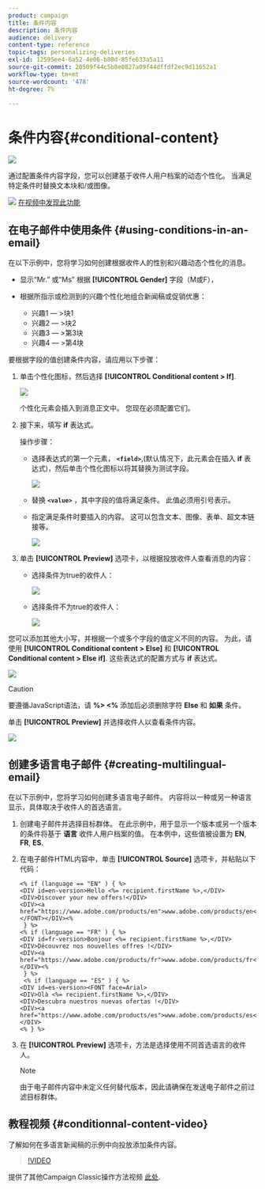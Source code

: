 ```yaml
---
product: campaign
title: 条件内容
description: 条件内容
audience: delivery
content-type: reference
topic-tags: personalizing-deliveries
exl-id: 12595ee4-6a52-4e06-b80d-85fe633a5a11
source-git-commit: 20509f44c5b8e0827a09f44dffdf2ec9d11652a1
workflow-type: tm+mt
source-wordcount: '478'
ht-degree: 7%

---
```


# 条件内容{#conditional-content}

![](../../assets/common.svg)

通过配置条件内容字段，您可以创建基于收件人用户档案的动态个性化。 当满足特定条件时替换文本块和/或图像。

![](assets/do-not-localize/how-to-video.png) [在视频中发现此功能](#conditionnal-content-video)


## 在电子邮件中使用条件 {#using-conditions-in-an-email}

在以下示例中，您将学习如何创建根据收件人的性别和兴趣动态个性化的消息。

* 显示“Mr.” 或“Ms” 根据 **[!UICONTROL Gender]** 字段（M或F），
* 根据所指示或检测到的兴趣个性化地组合新闻稿或促销优惠：

   * 兴趣1 — >块1
   * 兴趣2 — >块2
   * 兴趣3 — >第3块
   * 兴趣4 — >第4块

要根据字段的值创建条件内容，请应用以下步骤：

1. 单击个性化图标，然后选择 **[!UICONTROL Conditional content > If]**.

   ![](assets/s_ncs_user_conditional_content02.png)

   个性化元素会插入到消息正文中。 您现在必须配置它们。

1. 接下来，填写 **if** 表达式。

   操作步骤：

   * 选择表达式的第一个元素， **`<field>`**,(默认情况下，此元素会在插入 **if** 表达式)，然后单击个性化图标以将其替换为测试字段。

      ![](assets/s_ncs_user_conditional_content03.png)

   * 替换 **`<value>`** ，其中字段的值将满足条件。 此值必须用引号表示。
   * 指定满足条件时要插入的内容。 这可以包含文本、图像、表单、超文本链接等。

      ![](assets/s_ncs_user_conditional_content04.png)

1. 单击 **[!UICONTROL Preview]** 选项卡，以根据投放收件人查看消息的内容：

   * 选择条件为true的收件人：

      ![](assets/s_ncs_user_conditional_content05.png)

   * 选择条件不为true的收件人：

      ![](assets/s_ncs_user_conditional_content06.png)

您可以添加其他大小写，并根据一个或多个字段的值定义不同的内容。 为此，请使用 **[!UICONTROL Conditional content > Else]** 和 **[!UICONTROL Conditional content > Else if]**. 这些表达式的配置方式与 **if** 表达式。

![](assets/s_ncs_user_conditional_content07.png)

>[!CAUTION]
>
>要遵循JavaScript语法，请 **%> &lt;%** 添加后必须删除字符 **Else** 和 **如果** 条件。

单击 **[!UICONTROL Preview]** 并选择收件人以查看条件内容。

![](assets/s_ncs_user_conditional_content08.png)

## 创建多语言电子邮件 {#creating-multilingual-email}

在以下示例中，您将学习如何创建多语言电子邮件。 内容将以一种或另一种语言显示，具体取决于收件人的首选语言。

1. 创建电子邮件并选择目标群体。 在此示例中，用于显示一个版本或另一个版本的条件将基于 **语言** 收件人用户档案的值。 在本例中，这些值被设置为 **EN**, **FR**, **ES**.
1. 在电子邮件HTML内容中，单击 **[!UICONTROL Source]** 选项卡，并粘贴以下代码：

   ```
   <% if (language == "EN" ) { %>
   <DIV id=en-version>Hello <%= recipient.firstName %>,</DIV>
   <DIV>Discover your new offers!</DIV>
   <DIV><a href="https://www.adobe.com/products/en">www.adobe.com/products/en</A></FONT></DIV><%
    } %>
   <% if (language == "FR" ) { %>
   <DIV id=fr-version>Bonjour <%= recipient.firstName %>,</DIV>
   <DIV>Découvrez nos nouvelles offres !</DIV>
   <DIV><a href="https://www.adobe.com/products/fr">www.adobe.com/products/fr</A></DIV><%
    } %>
    <% if (language == "ES" ) { %>
   <DIV id=es-version><FONT face=Arial>
   <DIV>Olà <%= recipient.firstName %>,</DIV>
   <DIV>Descubra nuestros nuevas ofertas !</DIV>
   <DIV><a href="https://www.adobe.com/products/es">www.adobe.com/products/es</A></DIV>
   <% } %>
   ```

1. 在 **[!UICONTROL Preview]** 选项卡，方法是选择使用不同首选语言的收件人。

   >[!NOTE]
   >
   >由于电子邮件内容中未定义任何替代版本，因此请确保在发送电子邮件之前过滤目标群体。

## 教程视频 {#conditionnal-content-video}

了解如何在多语言新闻稿的示例中向投放添加条件内容。

>[!VIDEO](https://video.tv.adobe.com/v/24926?quality=12)

提供了其他Campaign Classic操作方法视频 [此处](https://experienceleague.adobe.com/docs/campaign-classic-learn/tutorials/overview.html?lang=zh-Hans).
